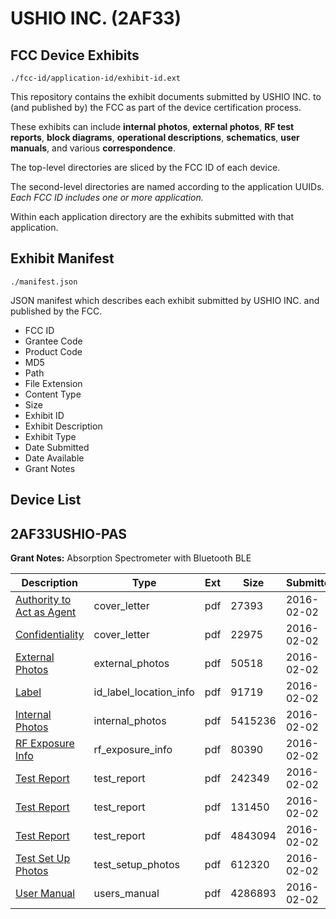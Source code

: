 # USHIO INC. (2AF33)
## FCC Device Exhibits

```
./fcc-id/application-id/exhibit-id.ext
```

This repository contains the exhibit documents submitted by USHIO INC. to (and published by) the FCC as part of the device certification process.

These exhibits can include **internal photos**, **external photos**, **RF test reports**, **block diagrams**, **operational descriptions**, **schematics**, **user manuals**, and various **correspondence**.

The top-level directories are sliced by the FCC ID of each device.

The second-level directories are named according to the application UUIDs. *Each FCC ID includes one or more application.*

Within each application directory are the exhibits submitted with that application. 

## Exhibit Manifest

```
./manifest.json
```

JSON manifest which describes each exhibit submitted by USHIO INC. and published by the FCC.

- FCC ID
- Grantee Code
- Product Code
- MD5
- Path
- File Extension
- Content Type
- Size
- Exhibit ID
- Exhibit Description
- Exhibit Type
- Date Submitted
- Date Available
- Grant Notes

## Device List
## 2AF33USHIO-PAS
**Grant Notes:** Absorption Spectrometer with Bluetooth BLE

| Description | Type | Ext | Size | Submitted | Available |
| ----------- | ---- | --- | ---- | --------- | --------- |
| [Authority to Act as Agent](2AF33USHIO-PAS/4dc3f795ae7c425cbe27c632be9f7dd1/2893337.pdf) | cover_letter | pdf | 27393 | 2016-02-02 | 2016-02-03 |
| [Confidentiality](2AF33USHIO-PAS/4dc3f795ae7c425cbe27c632be9f7dd1/2893338.pdf) | cover_letter | pdf | 22975 | 2016-02-02 | 2016-02-03 |
| [External Photos](2AF33USHIO-PAS/4dc3f795ae7c425cbe27c632be9f7dd1/2893339.pdf) | external_photos | pdf | 50518 | 2016-02-02 | 2016-02-03 |
| [Label](2AF33USHIO-PAS/4dc3f795ae7c425cbe27c632be9f7dd1/2893341.pdf) | id_label_location_info | pdf | 91719 | 2016-02-02 | 2016-02-03 |
| [Internal Photos](2AF33USHIO-PAS/4dc3f795ae7c425cbe27c632be9f7dd1/2893340.pdf) | internal_photos | pdf | 5415236 | 2016-02-02 | 2016-02-03 |
| [RF Exposure Info](2AF33USHIO-PAS/4dc3f795ae7c425cbe27c632be9f7dd1/2893344.pdf) | rf_exposure_info | pdf | 80390 | 2016-02-02 | 2016-02-03 |
| [Test Report](2AF33USHIO-PAS/4dc3f795ae7c425cbe27c632be9f7dd1/2893347.pdf) | test_report | pdf | 242349 | 2016-02-02 | 2016-02-03 |
| [Test Report](2AF33USHIO-PAS/4dc3f795ae7c425cbe27c632be9f7dd1/2893348.pdf) | test_report | pdf | 131450 | 2016-02-02 | 2016-02-03 |
| [Test Report](2AF33USHIO-PAS/4dc3f795ae7c425cbe27c632be9f7dd1/2893352.pdf) | test_report | pdf | 4843094 | 2016-02-02 | 2016-02-03 |
| [Test Set Up Photos](2AF33USHIO-PAS/4dc3f795ae7c425cbe27c632be9f7dd1/2893346.pdf) | test_setup_photos | pdf | 612320 | 2016-02-02 | 2016-02-03 |
| [User Manual](2AF33USHIO-PAS/4dc3f795ae7c425cbe27c632be9f7dd1/2893353.pdf) | users_manual | pdf | 4286893 | 2016-02-02 | 2016-02-03 |
